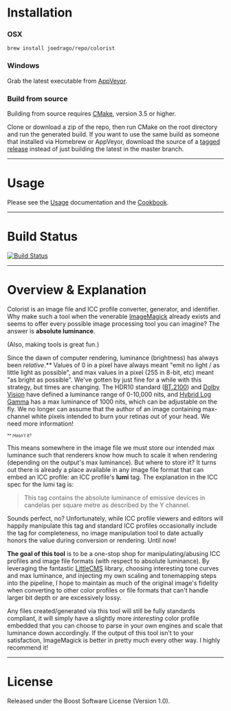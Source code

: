 # Installation

### OSX

`brew install joedrago/repo/colorist`

### Windows

Grab the latest executable from [AppVeyor](https://ci.appveyor.com/project/joedrago/colorist/build/artifacts).

### Build from source

Building from source requires [CMake](https://cmake.org/download/), version 3.5
or higher.

Clone or download a zip of the repo, then run CMake on the root directory and
run the generated build. If you want to use the same build as someone that
installed via Homebrew or AppVeyor, download the source of a [tagged
release](https://github.com/joedrago/colorist/tags) instead of just building
the latest in the master branch.

---

# Usage

Please see the [Usage](./docs/Usage.md) documentation and the
[Cookbook](./docs/Cookbook.md).

---

# Build Status

[![Build Status](https://travis-ci.com/joedrago/colorist.svg?branch=master)](https://travis-ci.com/joedrago/colorist)

---

# Overview & Explanation

Colorist is an image file and ICC profile converter, generator, and identifier.
Why make such a tool when the venerable
[ImageMagick](https://www.imagemagick.org/) already exists and seems to offer
every possible image processing tool you can imagine? The answer is __absolute
luminance__.

(Also, making tools is great fun.)

Since the dawn of computer rendering, luminance (brightness) has always been
*relative*.\*\* Values of 0 in a pixel have always meant "emit no light / as
little light as possible", and max values in a pixel (255 in 8-bit, etc) meant
"as bright as possible". We've gotten by just fine for a while with this
strategy, but times are changing. The HDR10 standard
([BT.2100](https://en.wikipedia.org/wiki/Rec._2100)) and [Dolby
Vision](https://en.wikipedia.org/wiki/Dolby_Laboratories#Video_processing) have
defined a luminance range of 0-10,000 nits, and [Hybrid Log
Gamma](https://en.wikipedia.org/wiki/Hybrid_Log-Gamma) has a max luminance of
1000 nits, which can be adjustable on the fly. We no longer can assume that the
author of an image containing max-channel white pixels intended to burn your
retinas out of your head. We need more information!

<sup><sub>\*\* *Hasn't it?*</sub></sup>

This means somewhere in the image file we must store our intended max luminance
such that renderers know how much to scale it when rendering (depending on the
output's max luminance). But where to store it? It turns out there is already a
place available in any image file format that can embed an ICC profile: an ICC
profile's **lumi** tag. The explanation in the ICC spec for the lumi tag is:

> This tag contains the absolute luminance of emissive devices in candelas per
> square metre as described by the Y channel.

Sounds perfect, no? Unfortunately, while ICC profile viewers and editors will
happily manipulate this tag and standard ICC profiles occasionally include the
tag for completeness, no image manipulation tool to date actually honors the
value during conversion or rendering. Until now!

**The goal of this tool** is to be a one-stop shop for manipulating/abusing ICC
profiles and image file formats (with respect to absolute luminance). By
leveraging the fantastic [LittleCMS](http://www.littlecms.com/) library,
choosing interesting tone curves and max luminance, and injecting my own scaling
and tonemapping steps into the pipeline, I hope to maintain as much of the
original image's fidelity when converting to other color profiles or file
formats that can't handle larger bit depth or are excessively lossy.

Any files created/generated via this tool will still be fully standards
compliant, it will simply have a slightly more *interesting* color profile
embedded that you can choose to parse in your own engines and scale that
luminance down accordingly. If the output of this tool isn't to your
satisfaction, ImageMagick is better in pretty much every other way. I highly
recommend it!

---

# License

Released under the Boost Software License (Version 1.0).
